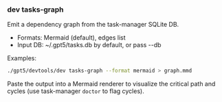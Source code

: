### dev tasks-graph

Emit a dependency graph from the task-manager SQLite DB.

- Formats: Mermaid (default), edges list
- Input DB: ~/.gpt5/tasks.db by default, or pass --db

Examples:
```bash
./gpt5/devtools/dev tasks-graph --format mermaid > graph.mmd
```

Paste the output into a Mermaid renderer to visualize the critical path and cycles (use task-manager `doctor` to flag cycles).
